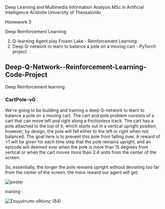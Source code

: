 Deep Learning and Multimedia Information Analysis
MSc in Artificial Intelligence
Aristotle University of Thessaloniki

Homework 3

Deep Reinforcement Learning

1.	Q-learning Agent play Frozen Lake - Reinforcement Learning
2.	Deep Q-network to learn to balance a pole on a moving cart - PyTorch project
 
## Deep-Q-Network--Reinforcement-Learning-Code-Project
Deep Reinforcement learning

### CartPole-v0
We're going to be building and training a deep Q-network to learn to balance a pole on a moving cart.
The cart and pole problem consists of a cart that can move left and right along a frictionless track. The cart has a pole attached to the top of it, which starts out in a vertical upright position, however, by design, the pole will fall either to the left or right when not balanced. The goal here is to prevent this pole from falling over. A reward of +1 will be given for each time step that the pole remains upright, and an episode will deemed over when the pole is more than 15 degrees from vertical or when the cart moves more than 2.4 units from the center of the screen.

So, essentially, the longer the pole remains upright without deviating too far from the center of the screen, the more reward our agent will get.

![poster](https://user-images.githubusercontent.com/56552010/121078752-037d1f00-c7e2-11eb-87da-f0d22d165de2.jpg)


training :

![Στιγμιότυπο οθόνης (84)](https://user-images.githubusercontent.com/56552010/121078507-b9943900-c7e1-11eb-9d07-762d4cadcce8.png)
